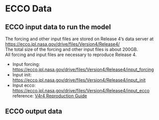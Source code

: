 # ECCO Data
## ECCO input data to run the model

The forcing and other input files are stored on Release 4’s data server at  
https://ecco.jpl.nasa.gov/drive/files/Version4/Release4/  
The total size of the forcing and other input files is about 200GB.   
All forcing and input files are necessary to reproduce Release 4.  
* Input forcing: https://ecco.jpl.nasa.gov/drive/files/Version4/Release4/input_forcing 
* Input init: https://ecco.jpl.nasa.gov/drive/files/Version4/Release4/input_init 
* Input ecco: https://ecco.jpl.nasa.gov/drive/files/Version4/Release4/input_ecco 
reference: [V4r4 Reproduction Guide](https://ecco-group.org/docs/v4r4_reproduction_howto.pdf)
## ECCO output data
